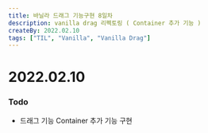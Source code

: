 ```yaml
---
title: 바닐라 드래그 기능구현 8일차
description: vanilla drag 리펙토링 ( Container 추가 기능 )
createBy: 2022.02.10
tags: ["TIL", "Vanilla", "Vanilla Drag"]
---
```


# 2022.02.10

### Todo

-   드래그 기능 Container 추가 기능 구현
